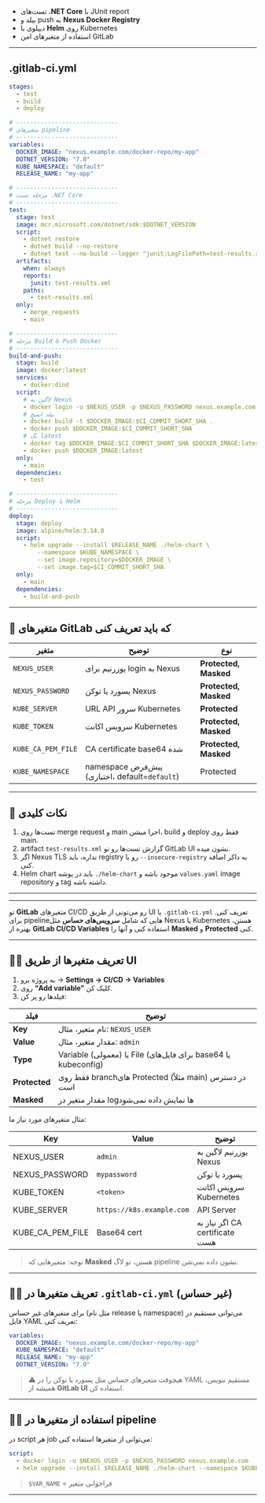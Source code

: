 * تست‌های **.NET Core** با JUnit report
* بیلد و push به **Nexus Docker Registry**
* دیپلوی با **Helm** روی Kubernetes
* استفاده از متغیرهای امن GitLab

---

##  .gitlab-ci.yml

```yaml
stages:
  - test
  - build
  - deploy

# -----------------------------
# متغیرهای pipeline
# -----------------------------
variables:
  DOCKER_IMAGE: "nexus.example.com/docker-repo/my-app"
  DOTNET_VERSION: "7.0"
  KUBE_NAMESPACE: "default"
  RELEASE_NAME: "my-app"

# -----------------------------
# مرحله تست .NET Core
# -----------------------------
test:
  stage: test
  image: mcr.microsoft.com/dotnet/sdk:$DOTNET_VERSION
  script:
    - dotnet restore
    - dotnet build --no-restore
    - dotnet test --no-build --logger "junit;LogFilePath=test-results.xml" --verbosity normal
  artifacts:
    when: always
    reports:
      junit: test-results.xml
    paths:
      - test-results.xml
  only:
    - merge_requests
    - main

# -----------------------------
# مرحله Build & Push Docker
# -----------------------------
build-and-push:
  stage: build
  image: docker:latest
  services:
    - docker:dind
  script:
    # لاگین به Nexus
    - docker login -u $NEXUS_USER -p $NEXUS_PASSWORD nexus.example.com
    # بیلد ایمیج
    - docker build -t $DOCKER_IMAGE:$CI_COMMIT_SHORT_SHA .
    - docker push $DOCKER_IMAGE:$CI_COMMIT_SHORT_SHA
    # تگ latest
    - docker tag $DOCKER_IMAGE:$CI_COMMIT_SHORT_SHA $DOCKER_IMAGE:latest
    - docker push $DOCKER_IMAGE:latest
  only:
    - main
  dependencies:
    - test

# -----------------------------
# مرحله Deploy با Helm
# -----------------------------
deploy:
  stage: deploy
  image: alpine/helm:3.14.0
  script:
    - helm upgrade --install $RELEASE_NAME ./helm-chart \
        --namespace $KUBE_NAMESPACE \
        --set image.repository=$DOCKER_IMAGE \
        --set image.tag=$CI_COMMIT_SHORT_SHA
  only:
    - main
  dependencies:
    - build-and-push
```

---

## 🔹 متغیرهای GitLab که باید تعریف کنی

| متغیر              | توضیح                                          | نوع                   |
| ------------------ | ---------------------------------------------- | --------------------- |
| `NEXUS_USER`       | یوزرنیم برای login به Nexus                    | **Protected, Masked** |
| `NEXUS_PASSWORD`   | پسورد یا توکن Nexus                            | **Protected, Masked** |
| `KUBE_SERVER`      | URL API سرور Kubernetes                        | **Protected**         |
| `KUBE_TOKEN`       | سرویس اکانت Kubernetes                         | **Protected, Masked** |
| `KUBE_CA_PEM_FILE` | CA certificate base64 شده                      | **Protected, Masked** |
| `KUBE_NAMESPACE`   | namespace پیش‌فرض (اختیاری، default=`default`) | Protected             |

---

## 🔹 نکات کلیدی

1. تست‌ها روی merge request و main اجرا میشن، build و deploy فقط روی main.
2. artifact `test-results.xml` گزارش تست‌ها رو تو GitLab UI نشون میده.
3. اگر Nexus TLS نداره، باید registry رو با `--insecure-registry` به داکر اضافه کنی.
4. Helm chart باید در پوشه `./helm-chart` موجود باشه و `values.yaml` image repository و tag داشته باشه.

---










----------------------------------------

تو **GitLab** متغیرهای CI/CD رو می‌تونی از طریق UI یا `.gitlab-ci.yml` تعریف کنی. برای pipelineهایی که شامل **سرویس‌های حساس** مثل Nexus یا Kubernetes هستن، بهتره از **GitLab CI/CD Variables** استفاده کنی و آنها را **Masked** و **Protected** کنی.

---

## ۱️⃣ تعریف متغیرها از طریق UI

1. به پروژه برو → **Settings → CI/CD → Variables**
2. روی **“Add variable”** کلیک کن.
3. فیلدها رو پر کن:

| فیلد          | توضیح                                                          |
| ------------- | -------------------------------------------------------------- |
| **Key**       | نام متغیر، مثال: `NEXUS_USER`                                  |
| **Value**     | مقدار متغیر، مثال: `admin`                                     |
| **Type**      | Variable (معمولی) یا File (برای فایل‌های base64 یا kubeconfig) |
| **Protected** | فقط روی branchهای Protected (مثلاً main) در دسترس است          |
| **Masked**    | مقدار متغیر در logها نمایش داده نمی‌شود                        |

مثال متغیرهای مورد نیاز ما:

| Key                 | Value                     | توضیح                          |
| ------------------- | ------------------------- | ------------------------------ |
| NEXUS\_USER         | `admin`                   | یوزرنیم لاگین به Nexus         |
| NEXUS\_PASSWORD     | `mypassword`              | پسورد یا توکن                  |
| KUBE\_TOKEN         | `<token>`                 | سرویس اکانت Kubernetes         |
| KUBE\_SERVER        | `https://k8s.example.com` | API Server                     |
| KUBE\_CA\_PEM\_FILE | Base64 cert               | اگر نیاز به CA certificate هست |

> توجه: متغیرهایی که **Masked** هستن، تو لاگ pipeline نشون داده نمی‌شن.

---

## ۲️⃣ تعریف متغیرها در `.gitlab-ci.yml` (غیر حساس)

برای متغیرهای غیر حساس (مثل نام release یا namespace) می‌توانی مستقیم در فایل YAML تعریف کنی:

```yaml
variables:
  DOCKER_IMAGE: "nexus.example.com/docker-repo/my-app"
  KUBE_NAMESPACE: "default"
  RELEASE_NAME: "my-app"
  DOTNET_VERSION: "7.0"
```

> ⚠️ هیچوقت متغیرهای حساس مثل پسورد یا توکن را در YAML مستقیم ننویس، همیشه از **GitLab UI** استفاده کن.

---

## ۳️⃣ استفاده از متغیرها در pipeline

در script هر job می‌توانی از متغیرها استفاده کنی:

```yaml
script:
  - docker login -u $NEXUS_USER -p $NEXUS_PASSWORD nexus.example.com
  - helm upgrade --install $RELEASE_NAME ./helm-chart --namespace $KUBE_NAMESPACE --set image.repository=$DOCKER_IMAGE
```

> `$VAR_NAME` = فراخوانی متغیر

---



